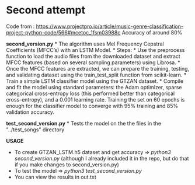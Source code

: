 # Second attempt #

Code from : https://www.projectpro.io/article/music-genre-classification-project-python-code/566#mcetoc_1fsm03988c
Accuracy of around 80%

**second_version.py**
    * The algorithm uses Mel Frequency Cepstral Coefficients (MFCC’s) with an LSTM Model.
    * Steps:
      * Use the preprocess function to load the audio files from the downloaded dataset and extract MFCC features (based on several sampling parameters) using Librosa.
      * Once the MFCC features are extracted, we can prepare the training, testing, and validating dataset using the train_test_split function from scikit-learn.
      * Train a simple LSTM classifier model using the GTZAN dataset.
      * Compile and fit the model using standard parameters: the Adam optimizer, sparse categorical cross-entropy loss (this performed better than categorical cross-entropy), and a 0.001 learning rate. Training the set on 60 epochs is enough for the classifier model to converge with 95% training and 85% validation accuracy.

**test_second_version.py**
    * Tests the model on the the files in the "../test_songs" directory

**USAGE**
  * To create GTZAN_LSTM.h5 dataset and get accuracy => *python3 second_version.py* (although I already included it in the repo, but do that 
  if you make changes to second_version.py)
  * To test the model => *python3 test_second_version.py*
  * You can view the results in out.txt